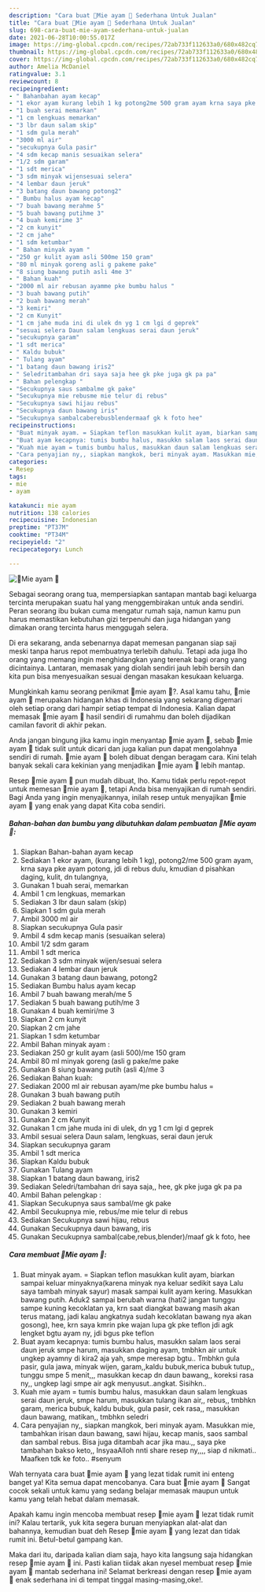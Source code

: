 ```yaml
---
description: "Cara buat 🍜Mie ayam 🍜 Sederhana Untuk Jualan"
title: "Cara buat 🍜Mie ayam 🍜 Sederhana Untuk Jualan"
slug: 698-cara-buat-mie-ayam-sederhana-untuk-jualan
date: 2021-06-28T10:00:55.017Z
image: https://img-global.cpcdn.com/recipes/72ab733f112633a0/680x482cq70/🍜mie-ayam-🍜-foto-resep-utama.jpg
thumbnail: https://img-global.cpcdn.com/recipes/72ab733f112633a0/680x482cq70/🍜mie-ayam-🍜-foto-resep-utama.jpg
cover: https://img-global.cpcdn.com/recipes/72ab733f112633a0/680x482cq70/🍜mie-ayam-🍜-foto-resep-utama.jpg
author: Amelia McDaniel
ratingvalue: 3.1
reviewcount: 8
recipeingredient:
- " Bahanbahan ayam kecap"
- "1 ekor ayam kurang lebih 1 kg potong2me 500 gram ayam krna saya pke ayam potong jdi di rebus dulu kmudian d pisahkan daging kulit dn tulangnya"
- "1 buah serai memarkan"
- "1 cm lengkuas memarkan"
- "3 lbr daun salam skip"
- "1 sdm gula merah"
- "3000 ml air"
- "secukupnya Gula pasir"
- "4 sdm kecap manis sesuaikan selera"
- "1/2 sdm garam"
- "1 sdt merica"
- "3 sdm minyak wijensesuai selera"
- "4 lembar daun jeruk"
- "3 batang daun bawang potong2"
- " Bumbu halus ayam kecap"
- "7 buah bawang merahme 5"
- "5 buah bawang putihme 3"
- "4 buah kemirime 3"
- "2 cm kunyit"
- "2 cm jahe"
- "1 sdm ketumbar"
- " Bahan minyak ayam "
- "250 gr kulit ayam asli 500me 150 gram"
- "80 ml minyak goreng asli g pakeme pake"
- "8 siung bawang putih asli 4me 3"
- " Bahan kuah"
- "2000 ml air rebusan ayamme pke bumbu halus "
- "3 buah bawang putih"
- "2 buah bawang merah"
- "3 kemiri"
- "2 cm Kunyit"
- "1 cm jahe muda ini di ulek dn yg 1 cm lgi d geprek"
- "sesuai selera Daun salam lengkuas serai daun jeruk"
- "secukupnya garam"
- "1 sdt merica"
- " Kaldu bubuk"
- " Tulang ayam"
- "1 batang daun bawang iris2"
- " Seledritambahan dri saya saja hee gk pke juga gk pa pa"
- " Bahan pelengkap "
- "Secukupnya saus sambalme gk pake"
- "Secukupnya mie rebusme mie telur di rebus"
- "Secukupnya sawi hijau rebus"
- "Secukupnya daun bawang iris"
- "Secukupnya sambalcaberebusblendermaaf gk k foto hee"
recipeinstructions:
- "Buat minyak ayam. = Siapkan teflon masukkan kulit ayam, biarkan sampai keluar minyaknya(karena minyak nya keluar sedikit saya Lalu saya tambah minyak sayur) masak sampai kulit ayam kering. Masukkan bawang putih. Aduk2 sampai berubah warna (hati2 jangan tunggu sampe kuning kecoklatan ya, krn saat diangkat bawang masih akan terus matang, jadi kalau angkatnya sudah kecoklatan bawang nya akan gosong), hee, krn saya kmrin pke wajan lupa gk pke teflon jdi agk lengket bgtu ayam ny, jdi bgus pke teflon"
- "Buat ayam kecapnya: tumis bumbu halus, masukkn salam laos serai daun jeruk smpe harum, masukkan daging ayam, tmbhkn air untuk ungkep ayamny di kira2 aja yah, smpe meresap bgtu.. Tmbhkn gula pasir, gula jawa, minyak wijen, garam,,kaldu bubuk,merica bubuk tutup,, tunggu smpe 5 menit,,, masukkan kecap dn daun bawang,, koreksi rasa ny,, ungkep lagi smpe air agk menyusut..angkat. Sisihkn.."
- "Kuah mie ayam = tumis bumbu halus, masukkan daun salam lengkuas serai daun jeruk, smpe harum, masukkan tulang ikan air,, rebus,, tmbhkn garam, merica bubuk, kaldu bubuk, gula pasir, cek rasa,, masukkan daun bawang, matikan,, tmbhkn seledri"
- "Cara penyajian ny,, siapkan mangkok, beri minyak ayam. Masukkan mie, tambahkan irisan daun bawang, sawi hijau, kecap manis, saos sambal dan sambal rebus. Bisa juga ditambah acar jika mau.,, saya pke tambahan bakso keto,, InsyaaAlloh nnti share resep ny,,,, siap d nikmati.. Maafken tdk ke foto.. #senyum"
categories:
- Resep
tags:
- mie
- ayam

katakunci: mie ayam 
nutrition: 138 calories
recipecuisine: Indonesian
preptime: "PT37M"
cooktime: "PT34M"
recipeyield: "2"
recipecategory: Lunch

---
```



![🍜Mie ayam 🍜](https://img-global.cpcdn.com/recipes/72ab733f112633a0/680x482cq70/🍜mie-ayam-🍜-foto-resep-utama.jpg)

Sebagai seorang orang tua, mempersiapkan santapan mantab bagi keluarga tercinta merupakan suatu hal yang menggembirakan untuk anda sendiri. Peran seorang ibu bukan cuma mengatur rumah saja, namun kamu pun harus memastikan kebutuhan gizi terpenuhi dan juga hidangan yang dimakan orang tercinta harus menggugah selera.

Di era  sekarang, anda sebenarnya dapat memesan panganan siap saji meski tanpa harus repot membuatnya terlebih dahulu. Tetapi ada juga lho orang yang memang ingin menghidangkan yang terenak bagi orang yang dicintainya. Lantaran, memasak yang diolah sendiri jauh lebih bersih dan kita pun bisa menyesuaikan sesuai dengan masakan kesukaan keluarga. 



Mungkinkah kamu seorang penikmat 🍜mie ayam 🍜?. Asal kamu tahu, 🍜mie ayam 🍜 merupakan hidangan khas di Indonesia yang sekarang digemari oleh setiap orang dari hampir setiap tempat di Indonesia. Kalian dapat memasak 🍜mie ayam 🍜 hasil sendiri di rumahmu dan boleh dijadikan camilan favorit di akhir pekan.

Anda jangan bingung jika kamu ingin menyantap 🍜mie ayam 🍜, sebab 🍜mie ayam 🍜 tidak sulit untuk dicari dan juga kalian pun dapat mengolahnya sendiri di rumah. 🍜mie ayam 🍜 boleh dibuat dengan beragam cara. Kini telah banyak sekali cara kekinian yang menjadikan 🍜mie ayam 🍜 lebih mantap.

Resep 🍜mie ayam 🍜 pun mudah dibuat, lho. Kamu tidak perlu repot-repot untuk memesan 🍜mie ayam 🍜, tetapi Anda bisa menyajikan di rumah sendiri. Bagi Anda yang ingin menyajikannya, inilah resep untuk menyajikan 🍜mie ayam 🍜 yang enak yang dapat Kita coba sendiri.

<!--inarticleads1-->

##### Bahan-bahan dan bumbu yang dibutuhkan dalam pembuatan 🍜Mie ayam 🍜:

1. Siapkan  Bahan-bahan ayam kecap
1. Sediakan 1 ekor ayam, (kurang lebih 1 kg), potong2/me 500 gram ayam, krna saya pke ayam potong, jdi di rebus dulu, kmudian d pisahkan daging, kulit, dn tulangnya,
1. Gunakan 1 buah serai, memarkan
1. Ambil 1 cm lengkuas, memarkan
1. Sediakan 3 lbr daun salam (skip)
1. Siapkan 1 sdm gula merah
1. Ambil 3000 ml air
1. Siapkan secukupnya Gula pasir
1. Ambil 4 sdm kecap manis (sesuaikan selera)
1. Ambil 1/2 sdm garam
1. Ambil 1 sdt merica
1. Sediakan 3 sdm minyak wijen/sesuai selera
1. Sediakan 4 lembar daun jeruk
1. Gunakan 3 batang daun bawang, potong2
1. Sediakan  Bumbu halus ayam kecap
1. Ambil 7 buah bawang merah/me 5
1. Sediakan 5 buah bawang putih/me 3
1. Gunakan 4 buah kemiri/me 3
1. Siapkan 2 cm kunyit
1. Siapkan 2 cm jahe
1. Siapkan 1 sdm ketumbar
1. Ambil  Bahan minyak ayam :
1. Sediakan 250 gr kulit ayam (asli 500)/me 150 gram
1. Ambil 80 ml minyak goreng (asli g pake/me pake
1. Gunakan 8 siung bawang putih (asli 4)/me 3
1. Sediakan  Bahan kuah:
1. Sediakan 2000 ml air rebusan ayam/me pke bumbu halus =
1. Gunakan 3 buah bawang putih
1. Sediakan 2 buah bawang merah
1. Gunakan 3 kemiri
1. Gunakan 2 cm Kunyit
1. Gunakan 1 cm jahe muda ini di ulek, dn yg 1 cm lgi d geprek
1. Ambil sesuai selera Daun salam, lengkuas, serai daun jeruk
1. Siapkan secukupnya garam
1. Ambil 1 sdt merica
1. Siapkan  Kaldu bubuk
1. Gunakan  Tulang ayam
1. Siapkan 1 batang daun bawang, iris2
1. Sediakan  Seledri/tambahan dri saya saja,, hee, gk pke juga gk pa pa
1. Ambil  Bahan pelengkap :
1. Siapkan Secukupnya saus sambal/me gk pake
1. Ambil Secukupnya mie, rebus/me mie telur di rebus
1. Sediakan Secukupnya sawi hijau, rebus
1. Gunakan Secukupnya daun bawang, iris
1. Gunakan Secukupnya sambal(cabe,rebus,blender)/maaf gk k foto, hee




<!--inarticleads2-->

##### Cara membuat 🍜Mie ayam 🍜:

1. Buat minyak ayam. = Siapkan teflon masukkan kulit ayam, biarkan sampai keluar minyaknya(karena minyak nya keluar sedikit saya Lalu saya tambah minyak sayur) masak sampai kulit ayam kering. Masukkan bawang putih. Aduk2 sampai berubah warna (hati2 jangan tunggu sampe kuning kecoklatan ya, krn saat diangkat bawang masih akan terus matang, jadi kalau angkatnya sudah kecoklatan bawang nya akan gosong), hee, krn saya kmrin pke wajan lupa gk pke teflon jdi agk lengket bgtu ayam ny, jdi bgus pke teflon
1. Buat ayam kecapnya: tumis bumbu halus, masukkn salam laos serai daun jeruk smpe harum, masukkan daging ayam, tmbhkn air untuk ungkep ayamny di kira2 aja yah, smpe meresap bgtu.. Tmbhkn gula pasir, gula jawa, minyak wijen, garam,,kaldu bubuk,merica bubuk tutup,, tunggu smpe 5 menit,,, masukkan kecap dn daun bawang,, koreksi rasa ny,, ungkep lagi smpe air agk menyusut..angkat. Sisihkn..
1. Kuah mie ayam = tumis bumbu halus, masukkan daun salam lengkuas serai daun jeruk, smpe harum, masukkan tulang ikan air,, rebus,, tmbhkn garam, merica bubuk, kaldu bubuk, gula pasir, cek rasa,, masukkan daun bawang, matikan,, tmbhkn seledri
1. Cara penyajian ny,, siapkan mangkok, beri minyak ayam. Masukkan mie, tambahkan irisan daun bawang, sawi hijau, kecap manis, saos sambal dan sambal rebus. Bisa juga ditambah acar jika mau.,, saya pke tambahan bakso keto,, InsyaaAlloh nnti share resep ny,,,, siap d nikmati.. Maafken tdk ke foto.. #senyum




Wah ternyata cara buat 🍜mie ayam 🍜 yang lezat tidak rumit ini enteng banget ya! Kita semua dapat mencobanya. Cara buat 🍜mie ayam 🍜 Sangat cocok sekali untuk kamu yang sedang belajar memasak maupun untuk kamu yang telah hebat dalam memasak.

Apakah kamu ingin mencoba membuat resep 🍜mie ayam 🍜 lezat tidak rumit ini? Kalau tertarik, yuk kita segera buruan menyiapkan alat-alat dan bahannya, kemudian buat deh Resep 🍜mie ayam 🍜 yang lezat dan tidak rumit ini. Betul-betul gampang kan. 

Maka dari itu, daripada kalian diam saja, hayo kita langsung saja hidangkan resep 🍜mie ayam 🍜 ini. Pasti kalian tiidak akan nyesel membuat resep 🍜mie ayam 🍜 mantab sederhana ini! Selamat berkreasi dengan resep 🍜mie ayam 🍜 enak sederhana ini di tempat tinggal masing-masing,oke!.

